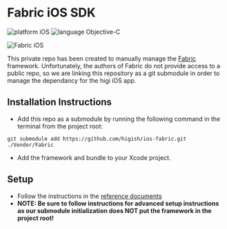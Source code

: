 # Fabric iOS SDK

![platform iOS](https://img.shields.io/badge/platform-iOS-lightgray.svg)
![language Objective-C](https://img.shields.io/badge/language-Objective--C-blue.svg)

![Fabric iOS](https://flock.fabric.io/images/fabric_logo.png)

This private repo has been created to manually manage the [Fabric](https://fabric.io) framework. Unfortunately, the authors of Fabric do not provide access to a public repo, so we are linking this repository as a git submodule in order to manage the dependancy for the higi iOS app.

## Installation Instructions

- Add this repo as a submodule by running the following command in the terminal from the project root:

`git submodule add https://github.com/higish/ios-fabric.git ./Vendor/Fabric`

- Add the framework and bundle to your Xcode project. 

## Setup

- Follow the instructions in the [reference documents](https://docs.fabric.io/ios/fabric/getting-started.html)
- **NOTE: Be sure to follow instructions for advanced setup instructions as our submodule initialization does NOT put the framework in the project root!**


